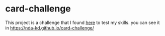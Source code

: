 # card-challenge
This project is a challenge that I found [here](https://github.com/ronashco/reactjs-card-challenge) to test my skills.
you can see it in https://nda-kd.github.io/card-challenge/
